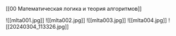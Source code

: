 [[00 Математическая логика и теория алгоритмов]]

![[mlta001.jpg]]
![[mlta002.jpg]]
![[mlta003.jpg]]
![[mlta004.jpg]]
![[20240304_113326.jpg]]